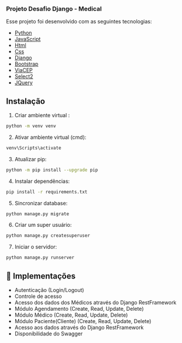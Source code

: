 ### Projeto Desafio Django - Medical


Esse projeto foi desenvolvido com as seguintes tecnologias:

- [Python](https://www.python.org/)
- [JavaScript](#)
- [Html](#)
- [Css](#)
- [Django](https://www.djangoproject.com/)
- [Bootstrap](https://facebook.github.io/react-native/)
- [ViaCEP](https://viacep.com.br/)
- [Select2](https://select2.org/)
- [JQuery](https://jquery.com/)

## Instalação

1. Criar ambiente virtual :
```bash
python -m venv venv
```

2. Ativar ambiente virtual (cmd):
```bash
venv\Scripts\activate
```

3. Atualizar pip:
```bash
python -m pip install --upgrade pip
```

4. Instalar dependências:
```bash
pip install -r requirements.txt
```

5. Sincronizar database:
```bash
python manage.py migrate
```

6. Criar um super usuário:
```bash
python manage.py createsuperuser
```

7. Iniciar o servidor:
```bash
python manage.py runserver
```

## 🔖 Implementações

- Autenticação (Login/Logout)
- Controle de acesso
- Acesso dos dados dos Médicos através do Django RestFramework
- Módulo Agendamento (Create, Read, Update, Delete)
- Módulo Médico (Create, Read, Update, Delete)
- Módulo Paciente(Cliente) (Create, Read, Update, Delete)
- Acesso aos dados através do Django RestFramework
- Disponibilidade do Swagger